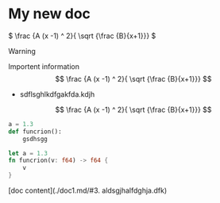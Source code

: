 # My new doc

$ \frac {A (x -1) ^ 2}{ \sqrt {\frac {B}{x+1}}} $


> [!WARNING]  
> Importent information  
> $$ \frac {A (x -1) ^ 2}{ \sqrt {\frac {B}{x+1}}} $$



- sdflsghlkdfgakfda.kdjh


 $$ \frac {A (x -1) ^ 2}{ \sqrt {\frac {B}{x+1}}} $$


```python
a = 1.3
def funcrion():
    gsdhsgg
```


```rust
let a = 1.3
fn funcrion(v: f64) -> f64 {
    v
}
```

[doc content](./doc1.md/#3. aldsgjhalfdghja.dfk)